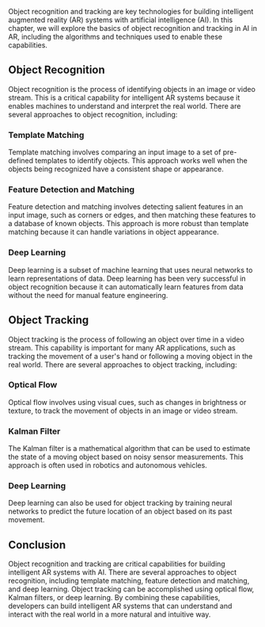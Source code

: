 
Object recognition and tracking are key technologies for building intelligent augmented reality (AR) systems with artificial intelligence (AI). In this chapter, we will explore the basics of object recognition and tracking in AI in AR, including the algorithms and techniques used to enable these capabilities.

Object Recognition
------------------

Object recognition is the process of identifying objects in an image or video stream. This is a critical capability for intelligent AR systems because it enables machines to understand and interpret the real world. There are several approaches to object recognition, including:

### Template Matching

Template matching involves comparing an input image to a set of pre-defined templates to identify objects. This approach works well when the objects being recognized have a consistent shape or appearance.

### Feature Detection and Matching

Feature detection and matching involves detecting salient features in an input image, such as corners or edges, and then matching these features to a database of known objects. This approach is more robust than template matching because it can handle variations in object appearance.

### Deep Learning

Deep learning is a subset of machine learning that uses neural networks to learn representations of data. Deep learning has been very successful in object recognition because it can automatically learn features from data without the need for manual feature engineering.

Object Tracking
---------------

Object tracking is the process of following an object over time in a video stream. This capability is important for many AR applications, such as tracking the movement of a user's hand or following a moving object in the real world. There are several approaches to object tracking, including:

### Optical Flow

Optical flow involves using visual cues, such as changes in brightness or texture, to track the movement of objects in an image or video stream.

### Kalman Filter

The Kalman filter is a mathematical algorithm that can be used to estimate the state of a moving object based on noisy sensor measurements. This approach is often used in robotics and autonomous vehicles.

### Deep Learning

Deep learning can also be used for object tracking by training neural networks to predict the future location of an object based on its past movement.

Conclusion
----------

Object recognition and tracking are critical capabilities for building intelligent AR systems with AI. There are several approaches to object recognition, including template matching, feature detection and matching, and deep learning. Object tracking can be accomplished using optical flow, Kalman filters, or deep learning. By combining these capabilities, developers can build intelligent AR systems that can understand and interact with the real world in a more natural and intuitive way.
